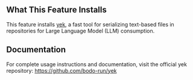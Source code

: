 ## What This Feature Installs

This feature installs [yek](https://github.com/bodo-run/yek), a fast tool for serializing text-based files in repositories for Large Language Model (LLM) consumption.

## Documentation

For complete usage instructions and documentation, visit the official yek repository: https://github.com/bodo-run/yek